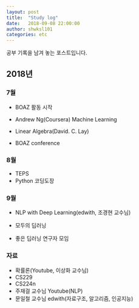 ```yaml
---
layout: post
title:  "Study log"
date:   2018-09-08 22:00:00
author: shwksl101
categories: etc
---
```


공부 기록을 남겨 놓는 포스트입니다.

## 2018년

### 7월

* BOAZ 활동 시작
* Andrew Ng(Coursera) Machine Learning
* Linear Algebra(David. C. Lay)

* BOAZ conference

### 8월

* TEPS
* Python 코딩도장

### 9월

* NLP with Deep Learning(edwith, 조경현 교수님)
* 모두의 딥러닝

* 좋은 딥러닝 연구자 모임

### 자료

* 확률론(Youtube, 이상화 교수님)
* CS229
* CS224n
* 주재걸 교수님 Youtube(NLP)
* 문일철 교수님 edwith(자료구조, 알고리즘, 인공지능)
